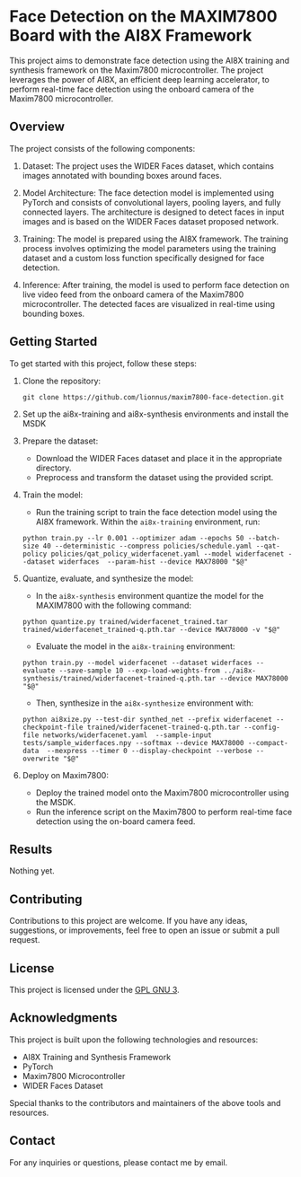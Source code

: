 # Face Detection on the MAXIM7800 Board with the AI8X Framework

This project aims to demonstrate face detection using the AI8X training and synthesis framework on the Maxim7800 microcontroller. The project leverages the power of AI8X, an efficient deep learning accelerator, to perform real-time face detection using the onboard camera of the Maxim7800 microcontroller.

## Overview

The project consists of the following components:

1. Dataset: The project uses the WIDER Faces dataset, which contains images annotated with bounding boxes around faces.

2. Model Architecture: The face detection model is implemented using PyTorch and consists of convolutional layers, pooling layers, and fully connected layers. The architecture is designed to detect faces in input images and is based on the WIDER Faces dataset proposed network.

3. Training: The model is prepared using the AI8X framework. The training process involves optimizing the model parameters using the training dataset and a custom loss function specifically designed for face detection.

4. Inference: After training, the model is used to perform face detection on live video feed from the onboard camera of the Maxim7800 microcontroller. The detected faces are visualized in real-time using bounding boxes.

## Getting Started

To get started with this project, follow these steps:

1. Clone the repository:

   `git clone https://github.com/lionnus/maxim7800-face-detection.git`

2. Set up the ai8x-training and ai8x-synthesis environments and install the MSDK

3. Prepare the dataset:

   - Download the WIDER Faces dataset and place it in the appropriate directory.
   - Preprocess and transform the dataset using the provided script.

4. Train the model:

   - Run the training script to train the face detection model using the AI8X framework. Within the `ai8x-training` environment, run:

   `python train.py --lr 0.001 --optimizer adam --epochs 50 --batch-size 40 --deterministic --compress policies/schedule.yaml --qat-policy policies/qat_policy_widerfacenet.yaml --model widerfacenet --dataset widerfaces  --param-hist --device MAX78000 "$@"`

4. Quantize, evaluate, and synthesize the model:

   - In the `ai8x-synthesis` environment quantize the model for the MAXIM7800 with the following command:

   `python quantize.py trained/widerfacenet_trained.tar trained/widerfacenet_trained-q.pth.tar --device MAX78000 -v "$@"`

   - Evaluate the model in the `ai8x-training` environment:

   `python train.py --model widerfacenet --dataset widerfaces --evaluate --save-sample 10 --exp-load-weights-from ../ai8x-synthesis/trained/widerfacenet-trained-q.pth.tar --device MAX78000 "$@"`

   - Then, synthesize in the `ai8x-synthesize` environment with:

   `python ai8xize.py --test-dir synthed_net --prefix widerfacenet --checkpoint-file trained/widerfacenet-trained-q.pth.tar --config-file networks/widerfacenet.yaml  --sample-input tests/sample_widerfaces.npy --softmax --device MAX78000 --compact-data  --mexpress --timer 0 --display-checkpoint --verbose --overwrite "$@"`

5. Deploy on Maxim7800:

   - Deploy the trained model onto the Maxim7800 microcontroller using the MSDK.
   - Run the inference script on the Maxim7800 to perform real-time face detection using the on-board camera feed.

## Results
Nothing yet.

## Contributing

Contributions to this project are welcome. If you have any ideas, suggestions, or improvements, feel free to open an issue or submit a pull request.

## License

This project is licensed under the [GPL GNU 3](LICENSE).

## Acknowledgments

This project is built upon the following technologies and resources:

- AI8X Training and Synthesis Framework
- PyTorch
- Maxim7800 Microcontroller
- WIDER Faces Dataset

Special thanks to the contributors and maintainers of the above tools and resources.

## Contact

For any inquiries or questions, please contact me by email.
